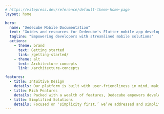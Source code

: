 ```yaml
---
# https://vitepress.dev/reference/default-theme-home-page
layout: home

hero:
  name: "Dedecube Mobile Documentation"
  text: "Guides and resources for Dedecube's Flutter mobile app development."
  tagline: "Empowering developers with streamlined mobile solutions"
  actions:
    - theme: brand
      text: Getting started
      link: /getting-started/
    - theme: alt
      text: Architecture concepts
      link: /architecture-concepts

features:
  - title: Intuitive Design
    details: Our platform is built with user-friendliness in mind, making it straightforward for developers to start and progress seamlessly with Dedecube’s mobile development tools.
  - title: Rich Features
    details: Packed with a wealth of features, Dedecube empowers developers to create sophisticated and high-performance mobile applications with ease.
  - title: Simplified Solutions
    details: Focused on ‘simplicity first,’ we’ve addressed and simplified the most common challenges in mobile development, enabling you to concentrate on innovation and efficiency.
---
```



